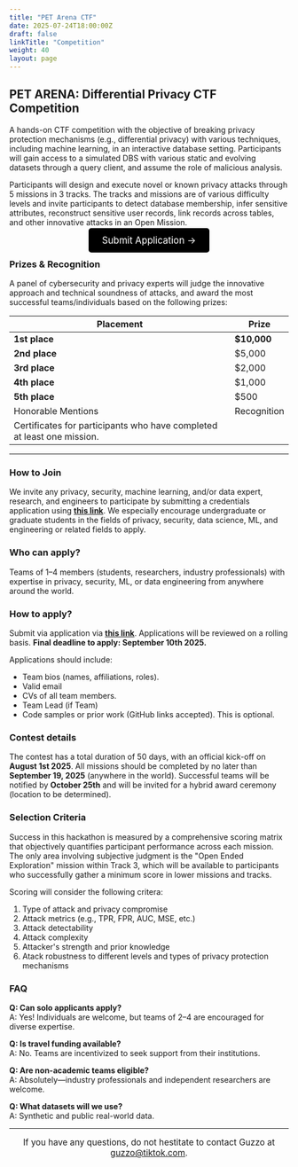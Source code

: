 ```yaml
---
title: "PET Arena CTF"
date: 2025-07-24T18:00:00Z
draft: false
linkTitle: "Competition"
weight: 40
layout: page
---
```


## PET ARENA: Differential Privacy CTF Competition

A hands-on CTF competition with the objective of breaking privacy protection mechanisms (e.g., differential privacy) with various techniques, including machine learning, in an interactive database setting. Participants will gain access to a simulated DBS with various static and evolving datasets through a query client, and assume the role of malicious analysis.

Participants will design and execute novel or known privacy attacks through 5 missions in 3 tracks. The tracks and missions are of various difficulty levels and invite participants to detect database membership, infer sensitive attributes, reconstruct sensitive user records, link records across tables, and other innovative attacks in an Open Mission.


<p style="text-align: center;">
  <a href="https://forms.gle/QUNnCsfLitHBKTfeA" class="button" style="font-size: 1.2em; padding: 12px 24px; background-color: #000000; color: white; text-decoration: none; border-radius: 5px;">Submit Application &rarr;</a>
</p>


### Prizes & Recognition

A panel of cybersecurity and privacy experts will judge the innovative approach and technical soundness of attacks, and award the most successful teams/individuals based on the following prizes:

| Placement          | Prize       |
|--------------------|-------------|
| **1st place**      | **$10,000** |
| **2nd place**      | $5,000      |
| **3rd place**      | $2,000      |
| **4th place**      | $1,000      |
| **5th place**      | $500        |
| Honorable Mentions | Recognition |
| Certificates for participants who have completed at least one mission. | |

---

### How to Join

We invite any privacy, security, machine learning, and/or data expert, research, and engineers to participate by submitting a credentials application using **[this link](https://forms.gle/QUNnCsfLitHBKTfeA)**. We especially encourage undergraduate or graduate students in the fields of privacy, security, data science, ML, and engineering or related fields to apply.

### Who can apply?
Teams of 1–4 members (students, researchers, industry professionals) with expertise in privacy, security, ML, or data engineering from anywhere around the world.

### How to apply?
Submit via application via **[this link](https://forms.gle/QUNnCsfLitHBKTfeA)**. Applications will be reviewed on a rolling basis. **Final deadline to apply: September 10th 2025.**

Applications should include:
- Team bios (names, affiliations, roles).
- Valid email
- CVs of all team members.
- Team Lead (if Team)
- Code samples or prior work (GitHub links accepted). This is optional.

### Contest details

The contest has a total duration of 50 days, with an official kick-off on **August 1st 2025**. All missions should be completed by no later than **September 19, 2025** (anywhere in the world). Successful teams will be notified by **October 25th** and will be invited for a hybrid award ceremony (location to be determined).

### Selection Criteria

Success in this hackathon is measured by a comprehensive scoring matrix that objectively quantifies participant performance across each mission. The only area involving subjective judgment is the "Open Ended Exploration" mission within Track 3, which will be available to participants who successfully gather a minimum score in lower missions and tracks.

Scoring will consider the following critera:
1. Type of attack and privacy compromise
2. Attack metrics (e.g., TPR, FPR, AUC, MSE, etc.)
3. Attack detectability 
4. Attack complexity
5. Attacker's strength and prior knowledge
6. Atack robustness to different levels and types of privacy protection mechanisms

### FAQ

**Q: Can solo applicants apply?**
<br>A: Yes! Individuals are welcome, but teams of 2–4 are encouraged for diverse expertise.

**Q: Is travel funding available?**
<br>A: No. Teams are incentivized to seek support from their institutions.

**Q: Are non-academic teams eligible?**
<br>A: Absolutely—industry professionals and independent researchers are welcome.

**Q: What datasets will we use?**
<br>A: Synthetic and public real-world data.

---

<p style="text-align: center; font-size: 1.1em;">
  If you have any questions, do not hestitate to contact Guzzo at <a href="mailto:guzzo@tiktok.com">guzzo@tiktok.com</a>.
</p>

